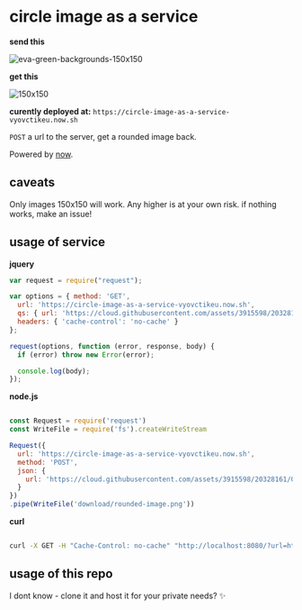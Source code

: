 # circle image as a service

**send this**

![eva-green-backgrounds-150x150](https://cloud.githubusercontent.com/assets/3915598/20328161/04450b9c-ab35-11e6-9c4c-188c862573a7.jpg)

**get this**

![150x150](https://cloud.githubusercontent.com/assets/3915598/20328187/371ce06c-ab35-11e6-9720-adfbce08755b.png)

**curently deployed at:** `https://circle-image-as-a-service-vyovctikeu.now.sh`

`POST` a url to the server, get a rounded image back.

Powered by [now](https://zeit.co/now).

## caveats
Only images 150x150 will work. Any higher is at your own risk. if nothing works, make an issue!

## usage of service

**jquery**

```javascript
var request = require("request");

var options = { method: 'GET',
  url: 'https://circle-image-as-a-service-vyovctikeu.now.sh',
  qs: { url: 'https://cloud.githubusercontent.com/assets/3915598/20328161/04450b9c-ab35-11e6-9c4c-188c862573a7.jpg' },
  headers: { 'cache-control': 'no-cache' }
};

request(options, function (error, response, body) {
  if (error) throw new Error(error);

  console.log(body);
});

```

**node.js**

```javascript

const Request = require('request')
const WriteFile = require('fs').createWriteStream

Request({
  url: 'https://circle-image-as-a-service-vyovctikeu.now.sh',
  method: 'POST',
  json: {
    url: 'https://cloud.githubusercontent.com/assets/3915598/20328161/04450b9c-ab35-11e6-9c4c-188c862573a7.jpg'
  }
})
.pipe(WriteFile('download/rounded-image.png'))

```

**curl**

```bash

curl -X GET -H "Cache-Control: no-cache" "http://localhost:8080/?url=https://cloud.githubusercontent.com/assets/3915598/20328161/04450b9c-ab35-11e6-9c4c-188c862573a7.jpg"

```

## usage of this repo
I dont know - clone it and host it for your private needs? :sparkles:
